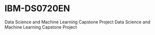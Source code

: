 # IBM-DS0720EN
Data Science and Machine Learning Capstone Project
Data Science and Machine Learning Capstone Project
